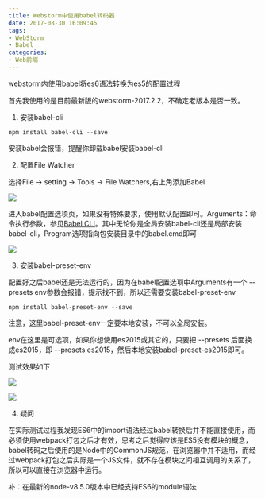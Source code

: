 ```yaml
---
title: Webstorm中使用babel转码器
date: 2017-08-30 16:09:45
tags:
- WebStorm
- Babel
categories:
- Web前端
---
```

webstorm内使用babel将es6语法转换为es5的配置过程
<!--more-->
首先我使用的是目前最新版的webstorm-2017.2.2，不确定老版本是否一致。

1. 安装babel-cli

```shell
npm install babel-cli --save
```

安装babel会报错，提醒你卸载babel安装babel-cli

2. 配置File Watcher

选择File -> setting -> Tools -> File Watchers,右上角添加Babel

![](http://img.blog.csdn.net/20170830194601801)

进入babel配置选项页，如果没有特殊要求，使用默认配置即可。Arguments：命令执行参数，参见[Babel CLI](https://babeljs.io/docs/usage/cli/)。其中无论你是全局安装babel-cli还是局部安装babel-cli，Program选项指向包安装目录中的babel.cmd即可

![](http://img.blog.csdn.net/20170830194644221)

3. 安装babel-preset-env

配置好之后babel还是无法运行的，因为在babel配置选项中Arguments有一个 --presets env参数会报错，提示找不到，所以还需要安装babel-preset-env

```shell
npm install babel-preset-env --save
```

注意，这里babel-preset-env一定要本地安装，不可以全局安装。

env在这里是可选项，如果你想使用es2015或其它的，只要把 --presets 后面换成es2015，即 --presets es2015，然后本地安装babel-preset-es2015即可。

测试效果如下

![](http://img.blog.csdn.net/20170830194721879)

![](http://img.blog.csdn.net/20170830194727879)

4. 疑问

在实际测试过程我发现ES6中的import语法经过babel转换后并不能直接使用，而必须使用webpack打包之后才有效，思考之后觉得应该是ES5没有模块的概念，babel转码之后使用的是Node中的CommonJS规范，在浏览器中并不适用，而经过webpack打包之后实际是一个JS文件，就不存在模块之间相互调用的关系了，所以可以直接在浏览器中运行。

补：在最新的node-v8.5.0版本中已经支持ES6的module语法